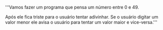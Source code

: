 '''Vamos fazer um programa que pensa um número entre 0 e 49.

Após ele fica triste para o usuário tentar adivinhar. Se o usuário digitar um valor menor ele avisa o usuário para tentar um valor maior e vice-versa.'''
